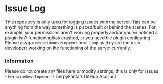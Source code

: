 # Issue Log
This repository is only used for logging issues with the server. This can be anything from the way something is placed/built or behind the scenes. For example, your permissions aren't working properly and/or you've noticed a plugin isn't functioning/has crashed, or you need the plugin configuring. Please assign: `MeridiumDevelopment` `Hoot_Loop` as they are the main developers working on the functioning of the server currently.

### Information
Please do not create any files here or modify settings, this is only for issues - `MeridiumDevelopment` is DerpyFanta's GitHub Account
